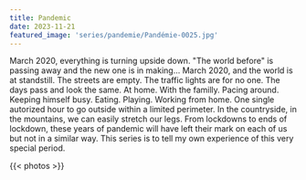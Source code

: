 ```yaml
---
title: Pandemic
date: 2023-11-21
featured_image: 'series/pandemie/Pandémie-0025.jpg'
---
```


March 2020, everything is turning upside down. "The world before" is passing away and the new one is in making... March 2020, and the world is at standstill. The streets are empty. The traffic lights are for no one. The days pass and look the same. At home. With the familly. Pacing around. Keeping himself busy. Eating. Playing. Working from home. One single autorized hour to go outside within a limited perimeter. In the countryside, in the mountains, we can easily stretch our legs. From lockdowns to ends of lockdown, these years of pandemic will have left their mark on each of us but not in a similar way. This series is to tell my own experience of this very special period.

{{< photos >}}